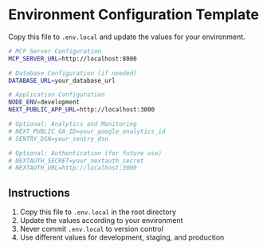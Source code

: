 # Environment Configuration Template

Copy this file to `.env.local` and update the values for your environment.

```bash
# MCP Server Configuration
MCP_SERVER_URL=http://localhost:8000

# Database Configuration (if needed)
DATABASE_URL=your_database_url

# Application Configuration
NODE_ENV=development
NEXT_PUBLIC_APP_URL=http://localhost:3000

# Optional: Analytics and Monitoring
# NEXT_PUBLIC_GA_ID=your_google_analytics_id
# SENTRY_DSN=your_sentry_dsn

# Optional: Authentication (for future use)
# NEXTAUTH_SECRET=your_nextauth_secret
# NEXTAUTH_URL=http://localhost:3000
```

## Instructions

1. Copy this file to `.env.local` in the root directory
2. Update the values according to your environment
3. Never commit `.env.local` to version control
4. Use different values for development, staging, and production
